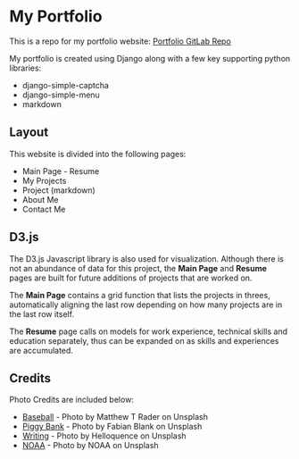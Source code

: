 # My Portfolio
This is a repo for my portfolio website: [Portfolio GitLab Repo](https://gitlab.com/lingsin5234/portfolio)

My portfolio is created using Django along with a few key supporting python libraries:

*  django-simple-captcha
*  django-simple-menu
*  markdown

## Layout
This website is divided into the following pages:

*  Main Page - Resume
*  My Projects
*  Project (markdown)
*  About Me
*  Contact Me

## D3.js
The D3.js Javascript library is also used for visualization. Although there is not an abundance of data for
this project, the **Main Page** and **Resume** pages are built for future additions of projects that are
worked on.

The **Main Page** contains a grid function that lists the projects in threes, automatically aligning the last
row depending on how many projects are in the last row itself.

The **Resume** page calls on models for work experience, technical skills and education separately, thus can
be expanded on as skills and experiences are accumulated.

## Credits
Photo Credits are included below:

*  [Baseball](/static/img/baseball.jpg) - Photo by Matthew T Rader on Unsplash
*  [Piggy Bank](/static/img/piggybank.jpg) - Photo by Fabian Blank on Unsplash
*  [Writing](/static/img/writing.jpg) - Photo by Helloquence on Unsplash
*  [NOAA](/static/img/noaa.jpg) - Photo by NOAA on Unsplash
